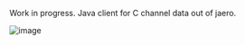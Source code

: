 Work in progress. Java client for C channel data out of jaero.

![image](https://user-images.githubusercontent.com/31091871/139663678-4671292e-88f0-478b-8f86-16f100ae7ee1.png)

